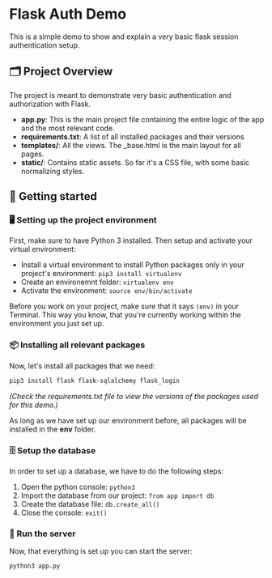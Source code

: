 # Flask Auth Demo

This is a simple demo to show and explain a very basic flask session authentication setup.

## 🗂 Project Overview

The project is meant to demonstrate very basic authentication and authorization with Flask.

* **app.py**: This is the main project file containing the entire logic of the app and the most relevant code.
* **requirements.txt**: A list of all installed packages and their versions
* **templates/**: All the views. The _base.html is the main layout for all pages.
* **static/**: Contains static assets. So far it's a CSS file, with some basic normalizing styles.

## 🚀 Getting started

### 🖥 Setting up the project environment

First, make sure to have Python 3 installed. Then setup and activate your virtual environment: 

* Install a virtual environment to install Python packages only in your project's environment: `pip3 install virtualenv`
* Create an environemnt folder: `virtualenv env`
* Activate the environment: `source env/bin/activate`

Before you work on your project, make sure that it says `(env)` in your Terminal. This way you know, that you're currently working within the environment you just set up.

### 📦 Installing all relevant packages

Now, let's install all packages that we need: 

```sh
pip3 install flask flask-sqlalchemy flask_login
```

_(Check the requirements.txt file to view the versions of the packages used for this demo.)_

As long as we have set up our environment before, all packages will be installed in the **env** folder.

### 🗄 Setup the database

In order to set up a database, we have to do the following steps:

1. Open the python console: `python3`
2. Import the database from our project: `from app import db`
3. Create the database file: `db.create_all()`
4. Close the console: `exit()`

### 🧨 Run the server

Now, that everything is set up you can start the server:

```sh
python3 app.py
```